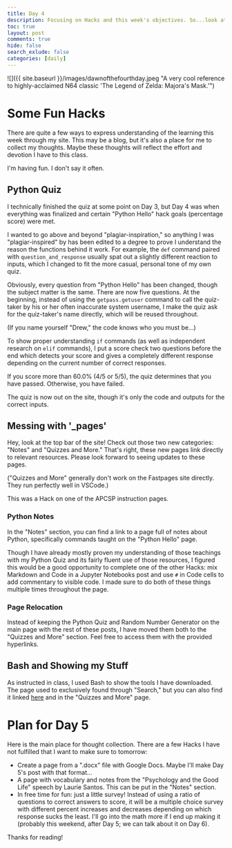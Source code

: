 ```yaml
---
title: Day 4
description: Focusing on Hacks and this week's objectives. So...look at that image file on my website!
toc: true
layout: post
comments: true
hide: false
search_exlude: false
categories: [daily]
---
```


![]({{ site.baseurl }}/images/dawnofthefourthday.jpeg "A very cool reference to highly-acclaimed N64 classic 'The Legend of Zelda: Majora's Mask.'")

# Some Fun Hacks

There are quite a few ways to express understanding of the learning this week through my site. This may be a blog, but it's also a place for me to collect my thoughts. Maybe these thoughts will reflect the effort and devotion I have to this class.

I'm having fun. I don't say it often.

## Python Quiz

I technically finished the quiz at some point on Day 3, but Day 4 was when everything was finalized and certain "Python Hello" hack goals (percentage score) were met.

I wanted to go above and beyond "plagiar-inspiration,"  so anything I was "plagiar-inspired" by has been edited to a degree to prove I understand the reason the functions behind it work. For example, the `def` command paired with `question_and_response` usually spat out a slightly different reaction to inputs, which I changed to fit the more casual, personal tone of my own quiz.

Obviously, every question from "Python Hello" has been changed, though the subject matter is the same. There are now five questions. At the beginning, instead of using the `getpass.getuser` command to call the quiz-taker by his or her often inaccurate system username, I make the quiz ask for the quiz-taker's name directly, which will be reused throughout.

(If you name yourself "Drew," the code knows who you must be...)

To show proper understanding `if` commands (as well as independent research on `elif` commands), I put a score check two questions before the end which detects your score and gives a completely different response depending on the current number of correct responses.

If you score more than 60.0% (4/5 or 5/5), the quiz determines that you have passed. Otherwise, you have failed.

The quiz is now out on the site, though it's only the code and outputs for the correct inputs.

## Messing with '_pages'

Hey, look at the top bar of the site! Check out those two new categories: "Notes" and "Quizzes and More." That's right, these new pages link directly to relevant resources. Please look forward to seeing updates to these pages.

("Quizzes and More" generally don't work on the Fastpages site directly. They run perfectly well in VSCode.)

This was a Hack on one of the APCSP instruction pages.

### Python Notes

In the "Notes" section, you can find a link to a page full of notes about Python, specifically commands taught on the "Python Hello" page.

Though I have already mostly proven my understanding of those teachings with my Python Quiz and its fairly fluent use of those resources, I figured this would be a good opportunity to complete one of the other Hacks: mix Markdown and Code in a Jupyter Notebooks post and use `#` in Code cells to add commentary to visible code. I made sure to do both of these things multiple times throughout the page.

### Page Relocation

Instead of keeping the Python Quiz and Random Number Generator on the main page with the rest of these posts, I have moved them both to the "Quizzes and More" section. Feel free to access them with the provided hyperlinks.

## Bash and Showing my Stuff

As instructed in class, I used Bash to show the tools I have downloaded. The page used to exclusively found through "Search," but you can also find it linked [here](https://mister-dew.github.io/realdrew/2022/08/25/bashstuff.html) and in the "Quizzes and More" page.

# Plan for Day 5

Here is the main place for thought collection. There are a few Hacks I have not fulfilled that I want to make sure to tomorrow:

- Create a page from a ".docx" file with Google Docs. Maybe I'll make Day 5's post with that format...
- A page with vocabulary and notes from the "Psychology and the Good Life" speech by Laurie Santos. This can be put in the "Notes" section.
- In free time for fun: just a little survey! Instead of using a ratio of questions to correct answers to score, it will be a multiple choice survey with different percent increases and decreases depending on which response sucks the least. I'll go into the math more if I end up making it (probably this weekend, after Day 5; we can talk about it on Day 6).

Thanks for reading!
